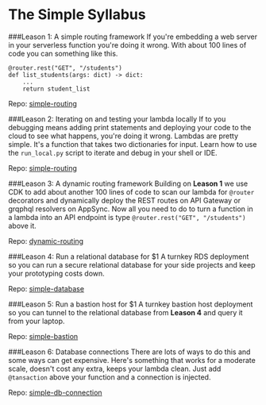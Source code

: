 # The Simple Syllabus
 
###Leason 1: A simple routing framework
If you're embedding a web server in your serverless function you're doing it wrong. With about 100 lines of code you
can something like this.
```
@router.rest("GET", "/students")
def list_students(args: dict) -> dict:
    ...
    return student_list
```

Repo: [simple-routing](https://github.com/SimpleServerless/simple-routing)

###Leason 2: Iterating on and testing your lambda locally
If to you debugging means adding print statements and deploying your code to the cloud to see what happens, you're doing
it wrong. Lambdas are pretty simple. It's a function that takes two dictionaries for input. Learn how to use the 
`run_local.py` script to iterate and debug in your shell or IDE.

Repo: [simple-routing](https://github.com/SimpleServerless/simple-routing)

###Leason 3: A dynamic routing framework
Building on **Leason 1** we use CDK to add about another 100 lines of code to scan our lambda for `@router` decorators
and dynamically deploy the REST routes on API Gateway or grqphql resolvers on AppSync. Now all you need to do to
turn a function in a lambda into an API endpoint is type `@router.rest("GET", "/students")` above it.

Repo: [dynamic-routing](https://github.com/SimpleServerless/dynamic-routing)

###Leason 4: Run a relational database for $1
A turnkey RDS deployment so you can run a secure relational database for your side projects and keep your 
prototyping costs down.

Repo: [simple-database](https://github.com/SimpleServerless/simple-database)


###Leason 5: Run a bastion host for $1
A turnkey bastion host deployment so you can tunnel to the relational database from **Leason 4** and query it from your laptop.

Repo: [simple-bastion](https://github.com/SimpleServerless/simple-bastion)


###Leason 6: Database connections
There are lots of ways to do this and some ways can get expensive. Here's something that works for a moderate scale, doesn't
cost any extra, keeps your lambda clean. Just add `@tansaction` above your function and a connection is injected.

Repo: [simple-db-connection](https://github.com/SimpleServerless/simple-db-connection)


